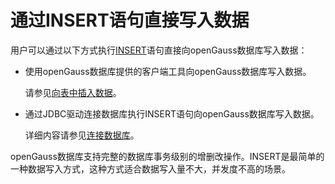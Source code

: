 # 通过INSERT语句直接写入数据<a name="ZH-CN_TOPIC_0289900427"></a>

用户可以通过以下方式执行[INSERT](../SQLReference/INSERT.md)语句直接向openGauss数据库写入数据：

-   使用openGauss数据库提供的客户端工具向openGauss数据库写入数据。

    请参见[向表中插入数据](../Administration/向表中插入数据.md)。

-   通过JDBC驱动连接数据库执行INSERT语句向openGauss数据库写入数据。

    详细内容请参见[连接数据库](../DeveloperGuide/连接数据库_JDBC.md)。


openGauss数据库支持完整的数据库事务级别的增删改操作。INSERT是最简单的一种数据写入方式，这种方式适合数据写入量不大，并发度不高的场景。

